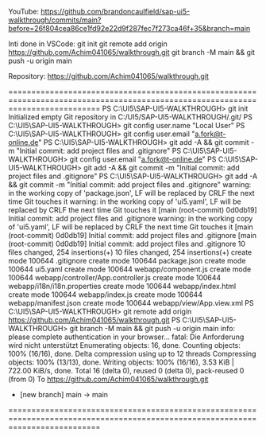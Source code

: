 YouTube: https://github.com/brandoncaulfield/sap-ui5-walkthrough/commits/main?before=26f804cea86ce1fd92e22d9f287fec7f273ca46f+35&branch=main

Inti done in VSCode:
git init
git remote add origin https://github.com/Achim041065/walkthrough.git
git branch -M main && git push -u origin main

Repository: https://github.com/Achim041065/walkthrough.git

================================================================================================================================
PS C:\UI5\SAP-UI5-WALKTHROUGH> git init
Initialized empty Git repository in C:/UI5/SAP-UI5-WALKTHROUGH/.git/
PS C:\UI5\SAP-UI5-WALKTHROUGH> git config user.name "Local User"
PS C:\UI5\SAP-UI5-WALKTHROUGH> git config user.email "a.fork@t-online.de"
PS C:\UI5\SAP-UI5-WALKTHROUGH> git add -A && git commit -m "Initial commit: add project files and .gitignore"
PS C:\UI5\SAP-UI5-WALKTHROUGH> git config user.email "a.fork@t-online.de"
PS C:\UI5\SAP-UI5-WALKTHROUGH> git add -A && git commit -m "Initial commit: add project files and .gitignore"
PS C:\UI5\SAP-UI5-WALKTHROUGH> git add -A && git commit -m "Initial commit: add project files and .gitignore"
warning: in the working copy of 'package.json', LF will be replaced by CRLF the next time Git touches it
warning: in the working copy of 'ui5.yaml', LF will be replaced by CRLF the next time Git touches it
[main (root-commit) 0d0db19] Initial commit: add project files and .gitignore
warning: in the working copy of 'ui5.yaml', LF will be replaced by CRLF the next time Git touches it
[main (root-commit) 0d0db19] Initial commit: add project files and .gitignore
[main (root-commit) 0d0db19] Initial commit: add project files and .gitignore
 10 files changed, 254 insertions(+)
 10 files changed, 254 insertions(+)
 create mode 100644 .gitignore
 create mode 100644 package.json
 create mode 100644 ui5.yaml
 create mode 100644 webapp/component.js
 create mode 100644 webapp/controller/App.controller.js
 create mode 100644 webapp/i18n/i18n.properties
 create mode 100644 webapp/index.html
 create mode 100644 webapp/index.js
 create mode 100644 webapp/manifest.json
 create mode 100644 webapp/view/App.view.xml
PS C:\UI5\SAP-UI5-WALKTHROUGH> git remote add origin https://github.com/Achim041065/walkthrough.git
PS C:\UI5\SAP-UI5-WALKTHROUGH> git branch -M main && git push -u origin main
info: please complete authentication in your browser...
fatal: Die Anforderung wird nicht unterstützt
Enumerating objects: 16, done.
Counting objects: 100% (16/16), done.
Delta compression using up to 12 threads
Compressing objects: 100% (13/13), done.
Writing objects: 100% (16/16), 3.53 KiB | 722.00 KiB/s, done.
Total 16 (delta 0), reused 0 (delta 0), pack-reused 0 (from 0)
To https://github.com/Achim041065/walkthrough.git
 * [new branch]      main -> main

================================================================================================================================
